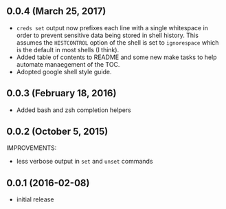 ## 0.0.4 (March 25, 2017)

  * `creds set` output now prefixes each line with a single whitespace in order
    to prevent sensitive data being stored in shell history. This assumes
    the `HISTCONTROL` option of the shell is set to `ignorespace` which is the
    default in most shells (I think).
  * Added table of contents to README and some new make tasks to help automate
    manaegement of the TOC.
  * Adopted google shell style guide.

## 0.0.3 (February 18, 2016)

  * Added bash and zsh completion helpers

## 0.0.2 (October 5, 2015)

IMPROVEMENTS:

  * less verbose output in `set` and `unset` commands

## 0.0.1 (2016-02-08)

  * initial release
